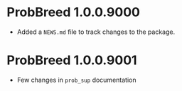 # ProbBreed 1.0.0.9000

* Added a `NEWS.md` file to track changes to the package.

# ProbBreed 1.0.0.9001

* Few changes in `prob_sup` documentation
